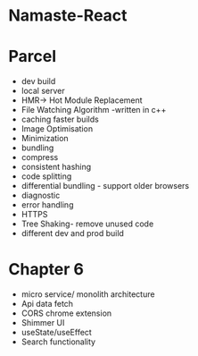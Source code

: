 # Namaste-React

# Parcel
- dev build
- local server
- HMR-> Hot Module Replacement
- File Watching Algorithm -written in c++
- caching faster builds
- Image Optimisation
- Minimization
- bundling
- compress
- consistent hashing
- code splitting
- differential bundling - support older browsers
- diagnostic
- error handling
- HTTPS
- Tree Shaking- remove unused code
- different dev and prod build

# Chapter 6
- micro service/ monolith architecture
- Api data fetch
- CORS chrome extension
- Shimmer UI
- useState/useEffect
- Search functionality
